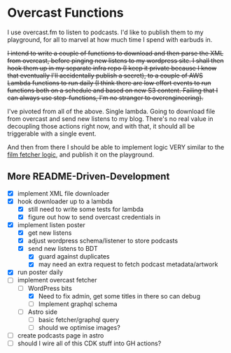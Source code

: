 # Overcast Functions

I use overcast.fm to listen to podcasts. I'd like to publish them to my playground, for all to marvel at how much time I spend with earbuds in.

~~I intend to write a couple of functions to download and then parse the XML from overcast, before pinging new listens to my wordpress site. I shall then hook them up in my separate infra repo (I keep it private because I know that eventually I'll accidentally publish a secret), to a couple of AWS Lambda functions to run daily (I think there are low effort events to run functions both on a schedule and based on new S3 content. Failing that I can always use step-functions, I'm no stranger to overengineering).~~

I've pivoted from all of the above. Single lambda. Going to download file from overcast and send new listens to my blog. There's no real value in decoupling those actions right now, and with that, it should all be triggerable with a single event.

And then from there I should be able to implement logic VERY similar to the [film fetcher logic](https://github.com/SimonS/tdee-plaything/tree/master/packages/film-fetcher), and publish it on the playground.

## More README-Driven-Development

- [x] implement XML file downloader
- [x] hook downloader up to a lambda
  - [x] still need to write some tests for lambda
  - [x] figure out how to send overcast credentials in
- [x] implement listen poster
  - [x] get new listens
  - [x] adjust wordpress schema/listener to store podcasts
  - [x] send new listens to BDT
    - [x] guard against duplicates
    - [x] may need an extra request to fetch podcast metadata/artwork
- [x] run poster daily
- [ ] implement overcast fetcher
  - [ ] WordPress bits
    - [x] Need to fix admin, get some titles in there so can debug
    - [ ] Implement graphql schema
  - [ ] Astro side
    - [ ] basic fetcher/graphql query
    - [ ] should we optimise images?
- [ ] create podcasts page in astro
- [ ] should I wire all of this CDK stuff into GH actions?
